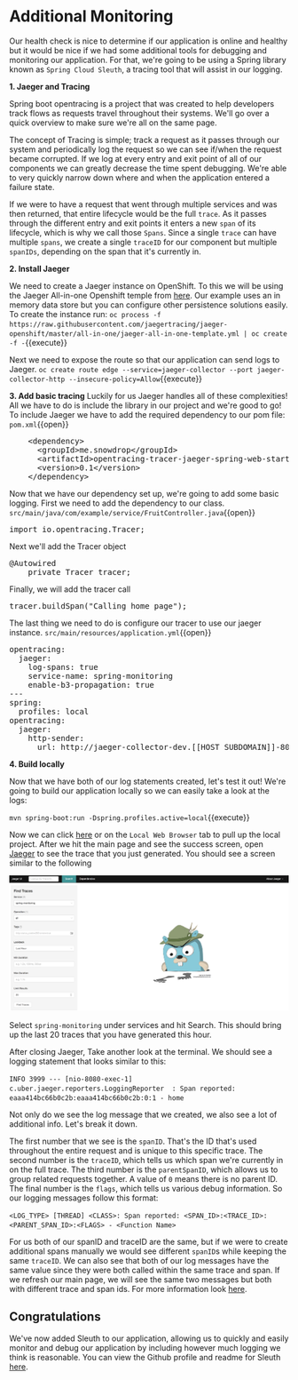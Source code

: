 # Additional Monitoring

Our health check is nice to determine if our application is online and healthy but it would be nice if we had some additional tools for debugging and monitoring our application. For that, we're going to be using a Spring library known as `Spring Cloud Sleuth`, a tracing tool that will assist in our logging.

**1. Jaeger and Tracing**

Spring boot opentracing is a project that was created to help developers track flows as requests travel throughout their systems. We'll go over a quick overview to make sure we're all on the same page.

The concept of Tracing is simple; track a request as it passes through our system and periodically log the request so we can see if/when the request became corrupted. If we log at every entry and exit point of all of our components we can greatly decrease the time spent debugging. We're able to very quickly narrow down where and when the application entered a failure state.

If we were to have a request that went through multiple services and was then returned, that entire lifecycle would be the full `trace`. As it passes through the different entry and exit points it enters a new `span` of its lifecycle, which is why we call those `Spans`. Since a single `trace` can have multiple `spans`, we create a single `traceID` for our component but multiple `spanIDs`, depending on the span that it's currently in.

**2. Install Jaeger**

We need to create a Jaeger instance on OpenShift. To this we will be using the Jaeger All-in-one Openshift temple from [here](https://github.com/jaegertracing/jaeger-openshift). Our example uses an in memory data store but you can configure other persistence solutions easily. 
To create the instance run:
``oc process -f https://raw.githubusercontent.com/jaegertracing/jaeger-openshift/master/all-in-one/jaeger-all-in-one-template.yml | oc create -f -``{{execute}}

Next we need to expose the route so that our application can send logs to Jaeger.
``oc create route edge --service=jaeger-collector --port jaeger-collector-http --insecure-policy=Allow``{{execute}}

**3. Add basic tracing**
Luckily for us Jaeger handles all of these complexities! All we have to do is include the library in our project and we're good to go! To include Jaeger we have to add the required dependency to our pom file:
``pom.xml``{{open}}
<pre class="file" data-filename="pom.xml" data-target="insert" data-marker="<!-- TODO: Add jaeger dependency here -->">
    &lt;dependency&gt;
      &lt;groupId&gt;me.snowdrop&lt;/groupId&gt;
      &lt;artifactId&gt;opentracing-tracer-jaeger-spring-web-starter&lt;/artifactId&gt;
      &lt;version&gt;0.1&lt;/version&gt;
    &lt;/dependency&gt;
</pre>

Now that we have our dependency set up, we're going to add some basic logging. First we need to add the dependency to our class.
``src/main/java/com/example/service/FruitController.java``{{open}}
<pre class="file" data-filename="src/main/java/com/example/service/FruitController.java" data-target="insert" data-marker="// Add trace dependecny here">
import io.opentracing.Tracer;
</pre>

Next we'll add the Tracer object
<pre class="file" data-filename="src/main/java/com/example/service/FruitController.java" data-target="insert" data-marker="// Add tracer here">
@Autowired
    private Tracer tracer;
</pre>

Finally, we will add the tracer call
<pre class="file" data-filename="src/main/java/com/example/service/FruitController.java" data-target="insert" data-marker="// TODO: Add tracing here">
tracer.buildSpan("Calling home page");
</pre>

The last thing we need to do is configure our tracer to use our jaeger instance.
``src/main/resources/application.yml``{{open}}
<pre class="file" data-filename="src/main/resources/application.yml" data-target="insert" data-marker="#TODO: Add jaeger config here">
opentracing:
  jaeger:
    log-spans: true
    service-name: spring-monitoring
    enable-b3-propagation: true
---
spring:
  profiles: local
opentracing:
  jaeger:
    http-sender:
      url: http://jaeger-collector-dev.[[HOST_SUBDOMAIN]]-80-[[KATACODA_HOST]].environments.katacoda.com/api/traces
</pre>

**4. Build locally**

Now that we have both of our log statements created, let's test it out! We're going to build our application locally so we can easily take a look at the logs:

``mvn spring-boot:run -Dspring.profiles.active=local``{{execute}}

Now we can click [here](https://[[HOST_SUBDOMAIN]]-8080-[[KATACODA_HOST]].environments.katacoda.com/fruits) or on the `Local Web Browser` tab to pull up the local project. After we hit the main page and see the success screen, open [Jaeger](https://jaeger-query-dev..[[HOST_SUBDOMAIN]]-80-[[KATACODA_HOST]].environments.katacoda.com/) to see the trace that you just generated. You should see a screen similar to the following

![Jaeger](../../assets/middleware/rhoar-monitoring/Jaeger.png)

Select `spring-monitoring` under services and hit Search. This should bring up the last 20 traces that you have generated this hour.

After closing Jaeger, Take another look at the terminal. We should see a logging statement that looks similar to this:

`INFO 3999 --- [nio-8080-exec-1] c.uber.jaeger.reporters.LoggingReporter  : Span reported: eaaa414bc66b0c2b:eaaa414bc66b0c2b:0:1 - home`


Not only do we see the log message that we created, we also see a lot of additional info. Let's break it down.

The first number that we see is the `spanID`. That's the ID that's used throughout the entire request and is unique to this specific trace. The second number is the `traceID`, which tells us which span we're currently in on the full trace. The third number is the `parentSpanID`, which allows us to group related requests together. A value of `0` means there is no parent ID. The final number is the `flags`, which tells us various debug information. So our logging messages follow this format:

`<LOG_TYPE> [THREAD] <CLASS>: Span reported: <SPAN_ID>:<TRACE_ID>:<PARENT_SPAN_ID>:<FLAGS> - <Function Name>`

For us both of our spanID and traceID are the same, but if we were to create additional spans manually we would see different `spanID`s while keeping the same `traceID`. We can also see that both of our log messages have the same value since they were both called within the same trace and span. If we refresh our main page, we will see the same two messages but both with different trace and span ids. For more information look [here](https://www.jaegertracing.io/docs/client-libraries/).

## Congratulations

We've now added Sleuth to our application, allowing us to quickly and easily monitor and debug our application by including however much logging we think is reasonable. You can view the Github profile and readme for Sleuth [here](https://github.com/spring-cloud/spring-cloud-sleuth). 